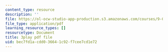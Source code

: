 ```yaml
---
content_type: resource
description: ''
file: https://ol-ocw-studio-app-production.s3.amazonaws.com/courses/9-00sc-introduction-to-psychology-fall-2011/bec7fd1acdd036641c92f7cee7cd1e72_yBYebcVw8Zk.pdf
file_type: application/pdf
learning_resource_types: []
resourcetype: Document
title: 3play pdf file
uid: bec7fd1a-cdd0-3664-1c92-f7cee7cd1e72
---
```

